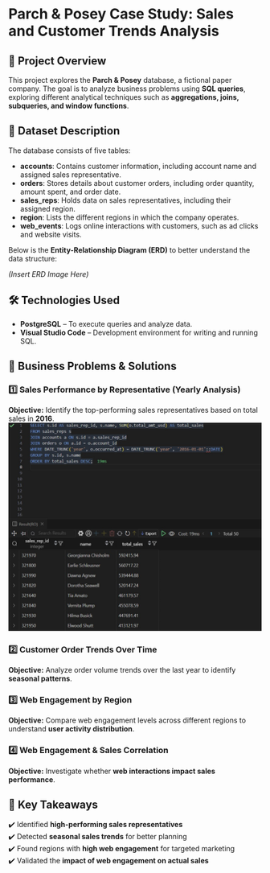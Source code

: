 # Parch & Posey Case Study: Sales and Customer Trends Analysis

## 📌 Project Overview
This project explores the **Parch & Posey** database, a fictional paper company. The goal is to analyze business problems using **SQL queries**, exploring different analytical techniques such as **aggregations, joins, subqueries, and window functions**.

## 📂 Dataset Description
The database consists of five tables:

- **accounts**: Contains customer information, including account name and assigned sales representative.  
- **orders**: Stores details about customer orders, including order quantity, amount spent, and order date.  
- **sales_reps**: Holds data on sales representatives, including their assigned region.  
- **region**: Lists the different regions in which the company operates.  
- **web_events**: Logs online interactions with customers, such as ad clicks and website visits.  

Below is the **Entity-Relationship Diagram (ERD)** to better understand the data structure:

*(Insert ERD Image Here)*

## 🛠️ Technologies Used
- **PostgreSQL** – To execute queries and analyze data.  
- **Visual Studio Code** – Development environment for writing and running SQL.  

## 🎯 Business Problems & Solutions

### 1️⃣ Sales Performance by Representative (Yearly Analysis)  
**Objective:** Identify the top-performing sales representatives based on total sales in **2016**.  
![Sales Performance](https://github.com/vincenzomaltese/Parch-Posey-Case-Study/blob/main/images/1_Sales%20Performance%20by%20Sales%20Representative.jpg)

### 2️⃣ Customer Order Trends Over Time  
**Objective:** Analyze order volume trends over the last year to identify **seasonal patterns**.  

### 3️⃣ Web Engagement by Region  
**Objective:** Compare web engagement levels across different regions to understand **user activity distribution**.  

### 4️⃣ Web Engagement & Sales Correlation  
**Objective:** Investigate whether **web interactions impact sales performance**.  

## 📌 Key Takeaways
✔️ Identified **high-performing sales representatives**  
✔️ Detected **seasonal sales trends** for better planning  
✔️ Found regions with **high web engagement** for targeted marketing  
✔️ Validated the **impact of web engagement on actual sales**  
